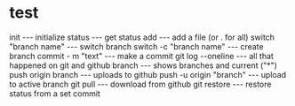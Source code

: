 # test
init --- initialize
status --- get status
add --- add a file (or . for all)
switch "branch name" --- switch branch
switch -c "branch name" --- create branch
commit - m "text" --- make a commit
git log --oneline --- all that happened on git and github
branch --- shows branches and current ("\*")
push origin branch --- uploads to github
push -u origin "branch" --- upload to active branch
git pull --- download from github
git restore --- restore status from a set commit
